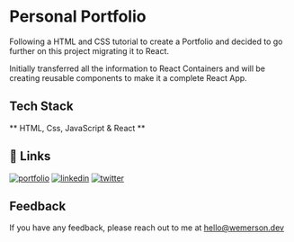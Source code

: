 
# Personal Portfolio

Following a HTML and CSS tutorial to create a Portfolio and decided to go further on this project migrating it to React.

Initially transferred all the information to React Containers and will be creating reusable components to make it a complete React App.


## Tech Stack

** HTML, Css, JavaScript & React **

<!-- ## Screenshots

![App Screenshot](https://wemerson.dev/static/media/portfolio00.a7dedfe6d0ff60df4ad7.png) -->


## 🔗 Links
[![portfolio](https://img.shields.io/badge/my_portfolio-000?style=for-the-badge&logo=ko-fi&logoColor=white)](https://wemerson.dev)
[![linkedin](https://img.shields.io/badge/linkedin-0A66C2?style=for-the-badge&logo=linkedin&logoColor=white)](https://www.linkedin.com/wemersonsouza)
[![twitter](https://img.shields.io/badge/twitter-1DA1F2?style=for-the-badge&logo=twitter&logoColor=white)](https://twitter.com/wemersonqueiroz)


## Feedback

If you have any feedback, please reach out to me at hello@wemerson.dev

